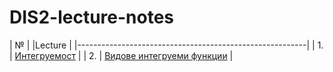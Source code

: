 # DIS2-lecture-notes
| №   |
|Lecture                                                  |
|---------------------------------------------------------|
| 1.  | [Интегруемост](./TeX_files)                       |
| 2.  | [Видове интегруеми функции](./TeX_files)          |
